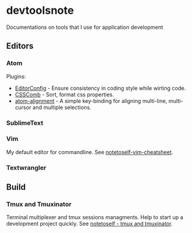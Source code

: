 # devtoolsnote
Documentations on tools that I use for application development

## Editors
### Atom
Plugins:  
* [EditorConfig](http://editorconfig.org/) - Ensure consistency in coding style while wirting code.
* [CSSComb](https://atom.io/packages/csscomb) - Sort, format css properties.
* [atom-alignment](https://atom.io/packages/atom-alignment) - A simple key-binding for aligning multi-line, multi-cursor and multiple selections.

### SublimeText


### Vim
My default editor for commandline. See [notetoself-vim-cheatsheet](http://leoman730.github.io/notetoself/2016/02/24/vim-cheatsheet).

### Textwrangler


## Build
### Tmux and Tmuxinator
Terminal multiplexer and tmux sessions managments. Help to start up a development project quickly. See [notetoself - tmux and tmuxinator](http://leoman730.github.io/notetoself/2016/11/17/tmux-and-tmuxinator).
